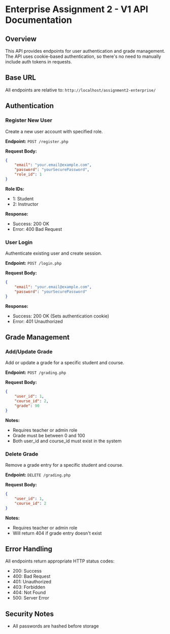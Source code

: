 # Enterprise Assignment 2 - V1 API Documentation

## Overview
This API provides endpoints for user authentication and grade management. The API uses cookie-based authentication, so there's no need to manually include auth tokens in requests.

## Base URL
All endpoints are relative to: `http://localhost/assignment2-enterprise/`

## Authentication

### Register New User
Create a new user account with specified role.

**Endpoint:** `POST /register.php`

**Request Body:**
```json
{
    "email": "your.email@example.com",
    "password": "yourSecurePassword",
    "role_id": 1
}
```

**Role IDs:**
- 1: Student
- 2: Instructor 

**Response:**
- Success: 200 OK
- Error: 400 Bad Request

### User Login
Authenticate existing user and create session.

**Endpoint:** `POST /login.php`

**Request Body:**
```json
{
    "email": "your.email@example.com",
    "password": "yourSecurePassword"
}
```

**Response:**
- Success: 200 OK (Sets authentication cookie)
- Error: 401 Unauthorized

## Grade Management

### Add/Update Grade
Add or update a grade for a specific student and course.

**Endpoint:** `POST /grading.php`

**Request Body:**
```json
{
    "user_id": 1,
    "course_id": 2,
    "grade": 90
}
```

**Notes:**
- Requires teacher or admin role
- Grade must be between 0 and 100
- Both user_id and course_id must exist in the system

### Delete Grade
Remove a grade entry for a specific student and course.

**Endpoint:** `DELETE /grading.php`

**Request Body:**
```json
{
    "user_id": 1,
    "course_id": 2
}
```

**Notes:**
- Requires teacher or admin role
- Will return 404 if grade entry doesn't exist

## Error Handling
All endpoints return appropriate HTTP status codes:
- 200: Success
- 400: Bad Request
- 401: Unauthorized
- 403: Forbidden
- 404: Not Found
- 500: Server Error

## Security Notes
- All passwords are hashed before storage